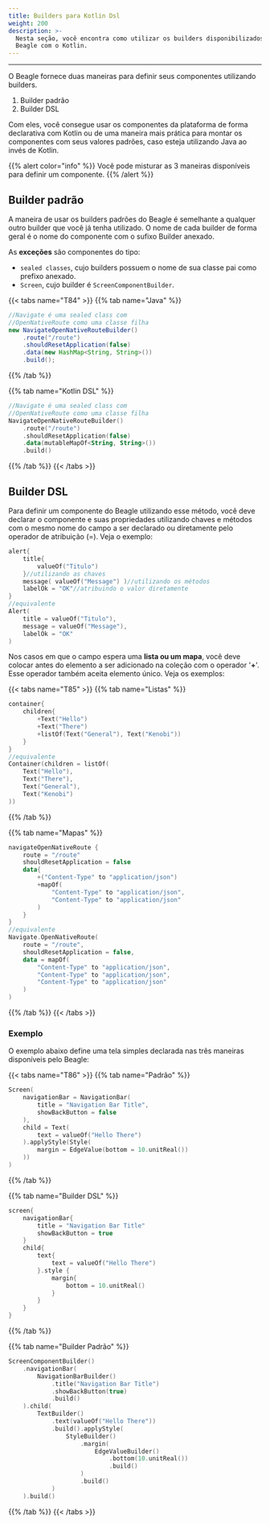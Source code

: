```yaml
---
title: Builders para Kotlin Dsl
weight: 200
description: >-
  Nesta seção, você encontra como utilizar os builders disponibilizados pelo
  Beagle com o Kotlin.
---
```


---

O Beagle fornece duas maneiras para definir seus componentes utilizando builders. 

1. Builder padrão
2. Builder DSL

Com eles, você consegue usar os componentes da plataforma de forma declarativa com Kotlin ou de uma maneira mais prática para montar os componentes com seus valores padrões, caso esteja utilizando Java ao invés de Kotlin.

{{% alert color="info" %}}
Você pode misturar as 3 maneiras disponíveis para definir um componente.
{{% /alert %}}

## Builder padrão

A maneira de usar os builders padrões do Beagle é semelhante a qualquer outro builder que você já tenha utilizado. O nome de cada builder de forma geral é o nome do componente com o sufixo Builder anexado. 

As **exceções** são componentes do tipo:

* `sealed classes`, cujo builders possuem o nome de sua classe pai como prefixo anexado.
* `Screen`, cujo builder é `ScreenComponentBuilder`. 

{{< tabs name="T84" >}}
{{% tab name="Java" %}}
```java
//Navigate é uma sealed class com 
//OpenNativeRoute como uma classe filha
new NavigateOpenNativeRouteBuilder()
    .route("/route")
    .shouldResetApplication(false)
    .data(new HashMap<String, String>())
    .build();
```
{{% /tab %}}

{{% tab name="Kotlin DSL" %}}
```kotlin
//Navigate é uma sealed class com 
//OpenNativeRoute como uma classe filha
NavigateOpenNativeRouteBuilder()
    .route("/route")
    .shouldResetApplication(false)
    .data(mutableMapOf<String, String>())
    .build()
```
{{% /tab %}}
{{< /tabs >}}

## Builder DSL

Para definir um componente do Beagle utilizando esse método, você deve declarar o componente e suas propriedades utilizando chaves e métodos com o mesmo nome do campo a ser declarado ou diretamente pelo operador de atribuição \(=\). Veja o exemplo: 

```kotlin
alert{
    title{
        valueOf("Titulo") 
    }//utilizando as chaves
    message( valueOf("Message") )//utilizando os métodos
    labelOk = "OK"//atribuindo o valor diretamente
}
//equivalente
Alert(
    title = valueOf("Titulo"),
    message = valueOf("Message"),
    labelOk = "OK"
)
```

Nos casos em que o campo espera uma **lista ou um mapa**,  você deve colocar antes do elemento a ser adicionado na coleção com o operador '**+**'.  Esse operador também aceita elemento único.  Veja os exemplos:

{{< tabs name="T85" >}}
{{% tab name="Listas" %}}
```kotlin
container{
    children{
        +Text("Hello")
        +Text("There")
        +listOf(Text("General"), Text("Kenobi"))
    }
}
//equivalente
Container(children = listOf(
    Text("Hello"),
    Text("There"),
    Text("General"),
    Text("Kenobi")
))
```
{{% /tab %}}

{{% tab name="Mapas" %}}
```kotlin
navigateOpenNativeRoute { 
    route = "/route"
    shouldResetApplication = false
    data{
        +("Content-Type" to "application/json")
        +mapOf(
            "Content-Type" to "application/json",
            "Content-Type" to "application/json"
        )
    }
}
//equivalente
Navigate.OpenNativeRoute(
    route = "/route",
    shouldResetApplication = false,
    data = mapOf(
        "Content-Type" to "application/json",
        "Content-Type" to "application/json",
        "Content-Type" to "application/json"
    )
)
```
{{% /tab %}}
{{< /tabs >}}

### Exemplo

O exemplo abaixo define uma tela simples declarada nas três maneiras disponíveis pelo Beagle:

{{< tabs name="T86" >}}
{{% tab name="Padrão" %}}
```kotlin
Screen(
    navigationBar = NavigationBar(
        title = "Navigation Bar Title",
        showBackButton = false
    ),
    child = Text(
        text = valueOf("Hello There")
    ).applyStyle(Style(
        margin = EdgeValue(bottom = 10.unitReal())
    ))
)
```
{{% /tab %}}

{{% tab name="Builder DSL" %}}
```kotlin
screen{
    navigationBar{
        title = "Navigation Bar Title"
        showBackButton = true
    }
    child{
        text{
            text = valueOf("Hello There")
        }.style { 
            margin{
                bottom = 10.unitReal()
            }
        }
    }
}
```
{{% /tab %}}

{{% tab name="Builder Padrão" %}}
```kotlin
ScreenComponentBuilder()
    .navigationBar(
        NavigationBarBuilder()
            .title("Navigation Bar Title")
            .showBackButton(true)
            .build()
    ).child(
        TextBuilder()
            .text(valueOf("Hello There"))
            .build().applyStyle(
                StyleBuilder()
                    .margin(
                        EdgeValueBuilder()
                            .bottom(10.unitReal())
                            .build()
                    )
                    .build()
            )
    ).build()
```
{{% /tab %}}
{{< /tabs >}}
